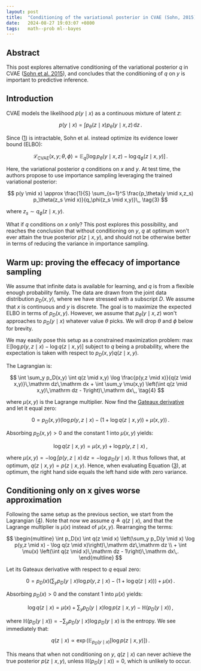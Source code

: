 ```yaml
---
layout: post
title:  "Conditioning of the variational posterior in CVAE (Sohn, 2015)"
date:   2024-08-27 19:03:07 +0800
tags:   math--prob ml--bayes
---
```


## Abstract

This post explores alternative conditioning of the variational posterior $q$ in CVAE ([Sohn et al. 2015][sohn15]), and concludes that the conditioning of $q$ on $y$ is important to predictive inference.

[sohn15]: https://papers.nips.cc/paper_files/paper/2015/hash/8d55a249e6baa5c06772297520da2051-Abstract.html

## Introduction

CVAE models the likelihood $p(y \mid x)$ as a continuous mixture of latent $z$:

<div id="eq-def"></div>

$$
p(y \mid x) = \int p_\theta(z \mid x) p_\theta(y \mid x,z)\,\mathrm dz\,. \tag{1}
$$

Since (<a href="#eq-def">1</a>) is intractable, Sohn et al. instead optimize its evidence lower bound (ELBO):

$$
\mathcal L_{\text{CVAE}}(x,y;\theta,\phi) = \mathbb E_q[\log p_\theta(y \mid x,z) - \log q_\phi(z \mid x,y)]\,. \tag{2}
$$

Here, the variational posterior $q$ conditions on $x$ and $y$.
At test time, the authors propose to use importance sampling leveraging the trained variational posterior:

<div id="eq-is"></div>

$$
p(y \mid x) \approx \frac{1}{S} \sum_{s=1}^S \frac{p_\theta(y \mid x,z_s) p_\theta(z_s \mid x)}{q_\phi(z_s \mid x,y)}\,, \tag{3}
$$

where $z_s \sim q_\phi(z \mid x,y)$.

What if $q$ conditions on $x$ only?
This post explores this possibility, and reaches the conclusion that without conditioning on $y$, $q$ at optimum won't ever attain the true posterior $p(z \mid x,y)$, and should not be otherwise better in terms of reducing the variance in importance sampling.

## Warm up: proving the effecacy of importance sampling

We assume that infinite data is available for learning, and $q$ is from a flexible enough probability family.
The data are drawn from the joint data distribution $p_D(x,y)$, where we have stressed with a subscript $D$.
We assume that $x$ is continuous and $y$ is discrete.
The goal is to maximize the expected ELBO in terms of $p_D(x,y)$.
However, we assume that $p_\theta(y \mid x,z)$ won't approaches to $p_D(y \mid x)$ whatever value $\theta$ picks.
We will drop $\theta$ and $\phi$ below for brevity.

We may easily pose this setup as a constrained maximization problem:
$\max \mathbb E[\log p(y,z \mid x) - \log q(z \mid x,y)]$ subject to $q$ being a probability, where the expectation is taken with respect to $p_D(x,y) q(z \mid x,y)$.

The Lagrangian is:

<div id="eq-lagrangian-q-xy"></div>

$$
\int \sum_y p_D(x,y) \int q(z \mid x,y) \log \frac{p(y,z \mid x)}{q(z \mid x,y)}\,\mathrm dz\,\mathrm dx + \int \sum_y \mu(x,y) \left(\int q(z \mid x,y)\,\mathrm dz - 1\right)\,\mathrm dx\,, \tag{4}
$$

where $\mu(x,y)$ is the Lagrange multiplier.
Now find the [Gateaux derivative][gateaux] and let it equal zero:

$$
0 = p_D(x,y) (\log p(y,z \mid x) - (1 + \log q(z \mid x,y)) + \mu(x,y))\,.
$$

Absorbing $p_D(x,y) > 0$ and the constant 1 into $\mu(x,y)$ yields:

$$
\log q(z \mid x,y) = \mu(x,y) + \log p(y,z \mid x)\,,
$$

where $\mu(x,y) = -\log \int p(y,z \mid x)\,\mathrm dz = -\log p_D(y \mid x)$.
It thus follows that, at optimum, $q(z \mid x,y) = p(z \mid x,y)$.
Hence, when evaluating Equation (<a href="#eq-is">3</a>), at optimum, the right hand side equals the left hand side with zero variance.

[gateaux]: https://www.youtube.com/watch?v=6VvmMkAx5Jc&t=982s

## Conditioning only on x gives worse approximation

Following the same setup as the previous section, we start from the Lagrangian (<a href="#eq-lagrangian-q-xy">4</a>).
Note that now we assume $q \triangleq q(z \mid x)$, and that the Lagrange multiplier is $\mu(x)$ instead of $\mu(x,y)$.
Rearranging the terms:

$$
\begin{multline}
    \int p_D(x) \int q(z \mid x) \left(\sum_y p_D(y \mid x) \log p(y,z \mid x) - \log q(z \mid x)\right)\,\mathrm dz\,\mathrm dz \\
    + \int \mu(x) \left(\int q(z \mid x)\,\mathrm dz - 1\right)\,\mathrm dx\,.
\end{multline}
$$

Let its Gateaux derivative with respect to $q$ equal zero:

$$
0 = p_D(x) \left(\sum_y p_D(y \mid x) \log p(y,z \mid x) - (1 + \log q(z \mid x))\right) + \mu(x)\,.
$$

Absorbing $p_D(x) > 0$ and the constant 1 into $\mu(x)$ yields:

$$
\log q(z \mid x) = \mu(x) + \sum_y p_D(y \mid x) \log p(z \mid x,y) - \mathbb H(p_D(y \mid x))\,,
$$

where $\mathbb H(p_D(y \mid x)) = -\sum_y p_D(y \mid x) \log p_D(y \mid x)$ is the entropy.
We see immediately that:

<div id="eq-main-result"></div>

$$
q(z \mid x) \propto \exp(\mathbb E_{p_D(y \mid x)}[\log p(z \mid x,y)])\,. \tag{5}
$$

This means that when not conditioning on $y$, $q(z \mid x)$ can never achieve the true posterior $p(z \mid x,y)$, unless $\mathbb H(p_D(y \mid x)) = 0$, which is unlikely to occur.
